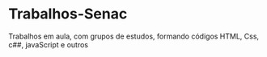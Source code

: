 # Trabalhos-Senac
Trabalhos em aula, com grupos de estudos, formando códigos HTML, Css, c##, javaScript e outros

